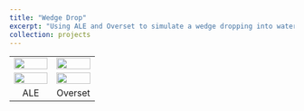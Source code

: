 ```yaml
---
title: "Wedge Drop"
excerpt: "Using ALE and Overset to simulate a wedge dropping into water <br/><img src='/images/wedgedrop.png'  width="50%">"
collection: projects
---
```


<table>
 <tr align="center">
    <td width="50%"><img src="https://github.com/user-attachments/assets/e4351fb4-79ce-4fe4-ab0c-1ea3258fdec2" width="100%"></td>
    <td width="50%"><img src="https://github.com/user-attachments/assets/d333602a-63d5-405a-afe2-a8e8e5262aa5" width="100%"></td>
 </tr>
 <tr align="center">
    <td width="50%"><img src="https://github.com/user-attachments/assets/4fe79cd5-0eea-4f86-acd9-96b0e75f76e4" width="100%"></td>  
    <td width="50%"><img src="https://github.com/user-attachments/assets/401bba12-26d4-4982-ac35-17884860aca6" width="100%"></td>
 </tr>  
 <tr align="center">
   <td width="50%">ALE</td>
   <td width="50%">Overset</td>   
 </tr>
</table>



